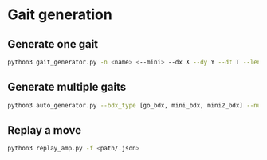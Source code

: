 # Gait generation

## Generate one gait

```bash
python3 gait_generator.py -n <name> <--mini> --dx X --dy Y --dt T --length L -o <output_dir>
```

## Generate multiple gaits

```bash
python3 auto_generator.py --bdx_type [go_bdx, mini_bdx, mini2_bdx] --num 100
```

## Replay a move

```bash
python3 replay_amp.py -f <path/.json>
```
